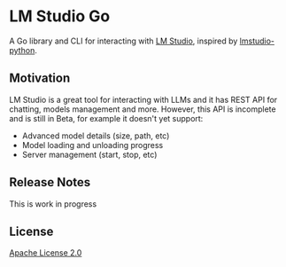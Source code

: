 # LM Studio Go

A Go library and CLI for interacting with [LM Studio](https://lmstudio.ai/), inspired by [lmstudio-python](https://github.com/lmstudio-ai/lmstudio-client-python).


## Motivation

LM Studio is a great tool for interacting with LLMs and it has REST API for chatting, models management and more. However, this API is incomplete and is still in Beta, for example it doesn't yet support:

- Advanced model details (size, path, etc)
- Model loading and unloading progress
- Server management (start, stop, etc)


## Release Notes

This is work in progress


## License

[Apache License 2.0](LICENSE.md)
